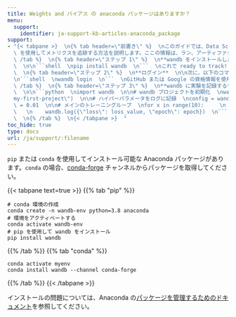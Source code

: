 ```yaml
---
title: Weights and バイアス の anaconda パッケージはありますか？
menu:
  support:
    identifier: ja-support-kb-articles-anaconda_package
support:
- "{< tabpane >}  \n{% tab header=\"前書き\" %}  \nこのガイドでは、Data Science プロジェクトで wandb\
  \ を使用してメトリクスを追跡する方法を説明します。ここの情報は、ラン、アーティファクト、チーム、エンティティに関する理解を深めるのに役立ちます。  \n{%\
  \ /tab %}  \n{% tab header=\"ステップ 1\" %}  \n**wandb をインストールします**  \n\nwandb をインストールするには、以下のコマンドを実行します。\
  \  \n\n```shell  \npip install wandb  \n```  \nこれで ready to track!  \n{% /tab %}\
  \  \n{% tab header=\"ステップ 2\" %}  \n**ログイン**  \n\n次に、以下のコマンドで wandb にログインします。  \n\
  \n```shell  \nwandb login  \n```  \nGitHub または Google の資格情報を使用してログインできます。  \n{%\
  \ /tab %}  \n{% tab header=\"ステップ 3\" %}  \n**wandb に実験を記録する**  \n\n次のスクリプトを実行します。\
  \  \n\n```python  \nimport wandb  \n\n# wandb プロジェクトを初期化  \nwandb.init(project=\"\
  my-first-project\")  \n\n# ハイパーパラメータをログに記録  \nconfig = wandb.config  \nconfig.learning_rate\
  \ = 0.01  \n\n# メインのトレーニングループ  \nfor x in range(10):     \n    # メトリクスをログに記録する \
  \   \n    wandb.log({\"loss\": loss_value, \"epoch\": epoch})  \n```  \n\nこれにより、すべてのログはリアルタイムであなたのウェブベースのダッシュボードに表示されます。\
  \  \n{% /tab %}  \n{< /tabpane >}  "
toc_hide: true
type: docs
url: /ja/support/:filename
---
```


`pip` または `conda` を使用してインストール可能な Anaconda パッケージがあります。`conda` の場合、[conda-forge](https://conda-forge.org) チャンネルからパッケージを取得してください。

{{< tabpane text=true >}}
{{% tab "pip" %}}
```shell
# conda 環境の作成
conda create -n wandb-env python=3.8 anaconda
# 環境をアクティベートする
conda activate wandb-env
# pip を使用して wandb をインストール
pip install wandb
```
{{% /tab %}}
{{% tab "conda" %}}
```shell
conda activate myenv
conda install wandb --channel conda-forge
```
{{% /tab %}}
{{< /tabpane >}}

インストールの問題については、Anaconda の[パッケージを管理するためのドキュメント](https://docs.conda.io/projects/conda/en/latest/user-guide/tasks/manage-pkgs.html)を参照してください。
